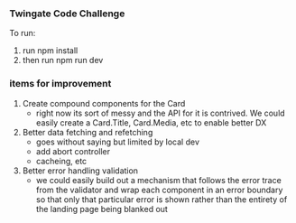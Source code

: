 ### Twingate Code Challenge

To run:

1. run npm install
2. then run npm run dev

### items for improvement

1. Create compound components for the Card
   - right now its sort of messy and the API for it is contrived. We could easily create a Card.Title, Card.Media, etc to enable better DX
2. Better data fetching and refetching
   - goes without saying but limited by local dev
   - add abort controller
   - cacheing, etc
3. Better error handling validation
   - we could easily build out a mechanism that follows the error trace from the validator and wrap each component in an error boundary so that only that particular error is shown
     rather than the entirety of the landing page being blanked out

